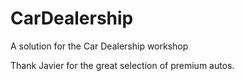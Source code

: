 # CarDealership
A solution for the Car Dealership workshop

Thank Javier for the great selection of premium autos.
